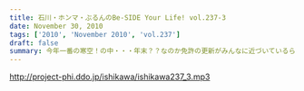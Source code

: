 ```yaml
---
title: 石川・ホンマ・ぶるんのBe-SIDE Your Life! vol.237-3
date: November 30, 2010
tags: ['2010', 'November 2010', 'vol.237']
draft: false
summary: 今年一番の寒空！の中・・・年末？？なのか免許の更新がみんなに近づいているらしい。課題は「眼鏡使用」についてだっ！どぅするっ！？NAMAE
---
```


http://project-phi.ddo.jp/ishikawa/ishikawa237_3.mp3